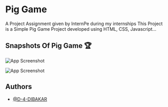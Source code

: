 # Pig Game

A Project Assignment given by InternPe during my internships
This Project is a Simple Pig Game Project developed using HTML, CSS, Javascript...

## Snapshots Of Pig Game 🏆

![App Screenshot](https://github.com/D-4-DIBAKAR/Pig-Game/assets/71878062/79910534-853a-406f-a1f2-8db4ab2668f4)

![App Screenshot](https://github.com/D-4-DIBAKAR/Pig-Game/assets/71878062/993e6a9d-298f-4b18-b56e-f34b40b199ad)

## Authors

- [@D-4-DIBAKAR](https://github.com/D-4-DIBAKAR)
